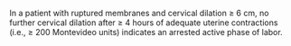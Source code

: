 In a patient with ruptured membranes and cervical dilation ≥ 6 cm, no further cervical dilation after ≥ 4 hours of adequate uterine contractions (i.e., ≥ 200 Montevideo units) indicates an arrested active phase of labor.